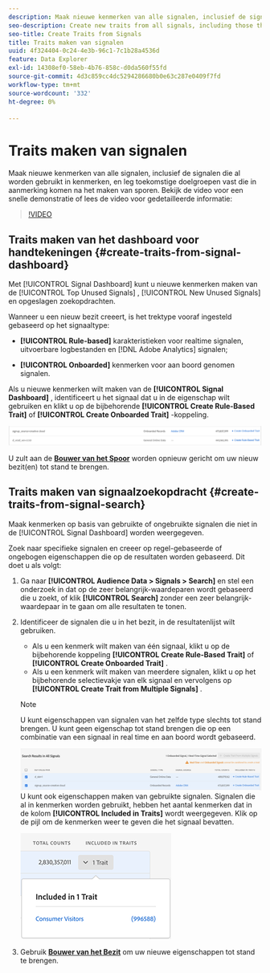 ```yaml
---
description: Maak nieuwe kenmerken van alle signalen, inclusief de signalen die al worden gebruikt in kenmerken, en leg toekomstige doelgroepen vast die in aanmerking komen na het maken van sporen.
seo-description: Create new traits from all signals, including those that are already used in traits, and capture future audiences that qualify after trait creation.
seo-title: Create Traits from Signals
title: Traits maken van signalen
uuid: 4f324404-0c24-4e3b-96c1-7c1b28a4536d
feature: Data Explorer
exl-id: 14308ef0-58eb-4b76-858c-d0da560f55fd
source-git-commit: 4d3c859cc4dc5294286680b0e63c287e0409f7fd
workflow-type: tm+mt
source-wordcount: '332'
ht-degree: 0%

---
```


# Traits maken van signalen

Maak nieuwe kenmerken van alle signalen, inclusief de signalen die al worden gebruikt in kenmerken, en leg toekomstige doelgroepen vast die in aanmerking komen na het maken van sporen. Bekijk de video voor een snelle demonstratie of lees de video voor gedetailleerde informatie:

>[!VIDEO](https://video.tv.adobe.com/v/25169/?quality=12)

## Traits maken van het dashboard voor handtekeningen {#create-traits-from-signal-dashboard}

Met [!UICONTROL Signal Dashboard] kunt u nieuwe kenmerken maken van de [!UICONTROL Top Unused Signals] , [!UICONTROL New Unused Signals] en opgeslagen zoekopdrachten.

Wanneer u een nieuw bezit creeert, is het trektype vooraf ingesteld gebaseerd op het signaaltype:

* **[!UICONTROL Rule-based]** karakteristieken voor realtime signalen, uitvoerbare logbestanden en [!DNL Adobe Analytics] signalen;

* **[!UICONTROL Onboarded]** kenmerken voor aan boord genomen signalen.

Als u nieuwe kenmerken wilt maken van de **[!UICONTROL Signal Dashboard]** , identificeert u het signaal dat u in de eigenschap wilt gebruiken en klikt u op de bijbehorende **[!UICONTROL Create Rule-Based Trait]** of **[!UICONTROL Create Onboarded Trait]** -koppeling.

![](assets/signals-create-trait.png)

U zult aan de **[Bouwer van het Spoor](../../features/traits/about-trait-builder.md)** worden opnieuw gericht om uw nieuw bezit(en) tot stand te brengen.

## Traits maken van signaalzoekopdracht {#create-traits-from-signal-search}

Maak kenmerken op basis van gebruikte of ongebruikte signalen die niet in de [!UICONTROL Signal Dashboard] worden weergegeven.

Zoek naar specifieke signalen en creeer op regel-gebaseerde of ongebogen eigenschappen die op de resultaten worden gebaseerd. Dit doet u als volgt:

1. Ga naar **[!UICONTROL Audience Data > Signals > Search]** en stel een onderzoek in dat op de zeer belangrijk-waardeparen wordt gebaseerd die u zoekt, of klik **[!UICONTROL Search]** zonder een zeer belangrijk-waardepaar in te gaan om alle resultaten te tonen.
2. Identificeer de signalen die u in het bezit, in de resultatenlijst wilt gebruiken.
   * Als u een kenmerk wilt maken van één signaal, klikt u op de bijbehorende koppeling **[!UICONTROL Create Rule-Based Trait]** of **[!UICONTROL Create Onboarded Trait]** .
   * Als u een kenmerk wilt maken van meerdere signalen, klikt u op het bijbehorende selectievakje van elk signaal en vervolgens op **[!UICONTROL Create Trait from Multiple Signals]** .

   >[!NOTE]
   >U kunt eigenschappen van signalen van het zelfde type slechts tot stand brengen. U kunt geen eigenschap tot stand brengen die op een combinatie van een signaal in real time en aan boord wordt gebaseerd.
   >
   > ![](assets/signals-create-trait-search.png)
   >U kunt ook eigenschappen maken van gebruikte signalen. Signalen die al in kenmerken worden gebruikt, hebben het aantal kenmerken dat in de kolom **[!UICONTROL Included in Traits]** wordt weergegeven. Klik op de pijl om de kenmerken weer te geven die het signaal bevatten.
   >
   >![](assets/signals-used-traits.png)

3. Gebruik **[Bouwer van het Bezit](../../features/traits/about-trait-builder.md)** om uw nieuwe eigenschappen tot stand te brengen.
